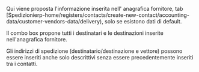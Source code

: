 Qui viene proposta l'informazione inserita nell' anagrafica fornitore, tab [Spedizionierp-home/registers/contacts/create-new-contact/accounting-data/customer-vendors-data/delivery), solo se esistono dati di default.

Il combo box propone tutti i destinatari e le destinazioni inserite nell'anagrafica fornitore.

Gli indirizzi di spedizione (destinatario/destinazione e vettore) possono essere inseriti anche solo descrittivi senza essere precedentemente inseriti tra i contatti.
